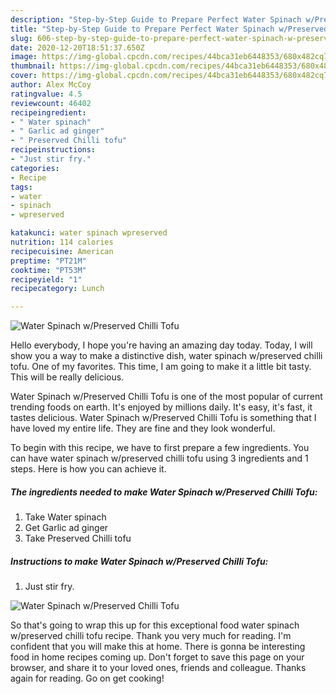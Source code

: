 ```yaml
---
description: "Step-by-Step Guide to Prepare Perfect Water Spinach w/Preserved Chilli Tofu"
title: "Step-by-Step Guide to Prepare Perfect Water Spinach w/Preserved Chilli Tofu"
slug: 606-step-by-step-guide-to-prepare-perfect-water-spinach-w-preserved-chilli-tofu
date: 2020-12-20T18:51:37.650Z
image: https://img-global.cpcdn.com/recipes/44bca31eb6448353/680x482cq70/water-spinach-wpreserved-chilli-tofu-recipe-main-photo.jpg
thumbnail: https://img-global.cpcdn.com/recipes/44bca31eb6448353/680x482cq70/water-spinach-wpreserved-chilli-tofu-recipe-main-photo.jpg
cover: https://img-global.cpcdn.com/recipes/44bca31eb6448353/680x482cq70/water-spinach-wpreserved-chilli-tofu-recipe-main-photo.jpg
author: Alex McCoy
ratingvalue: 4.5
reviewcount: 46402
recipeingredient:
- " Water spinach"
- " Garlic ad ginger"
- " Preserved Chilli tofu"
recipeinstructions:
- "Just stir fry."
categories:
- Recipe
tags:
- water
- spinach
- wpreserved

katakunci: water spinach wpreserved 
nutrition: 114 calories
recipecuisine: American
preptime: "PT21M"
cooktime: "PT53M"
recipeyield: "1"
recipecategory: Lunch

---
```



![Water Spinach w/Preserved Chilli Tofu](https://img-global.cpcdn.com/recipes/44bca31eb6448353/680x482cq70/water-spinach-wpreserved-chilli-tofu-recipe-main-photo.jpg)

Hello everybody, I hope you're having an amazing day today. Today, I will show you a way to make a distinctive dish, water spinach w/preserved chilli tofu. One of my favorites. This time, I am going to make it a little bit tasty. This will be really delicious.



Water Spinach w/Preserved Chilli Tofu is one of the most popular of current trending foods on earth. It's enjoyed by millions daily. It's easy, it's fast, it tastes delicious. Water Spinach w/Preserved Chilli Tofu is something that I have loved my entire life. They are fine and they look wonderful.


To begin with this recipe, we have to first prepare a few ingredients. You can have water spinach w/preserved chilli tofu using 3 ingredients and 1 steps. Here is how you can achieve it.

<!--inarticleads1-->

##### The ingredients needed to make Water Spinach w/Preserved Chilli Tofu:

1. Take  Water spinach
1. Get  Garlic ad ginger
1. Take  Preserved Chilli tofu




<!--inarticleads2-->

##### Instructions to make Water Spinach w/Preserved Chilli Tofu:

1. Just stir fry.
<img src="https://img-global.cpcdn.com/steps/a2f66e13bd55dcda/160x128cq70/water-spinach-wpreserved-chilli-tofu-recipe-step-1-photo.jpg" alt="Water Spinach w/Preserved Chilli Tofu">



So that's going to wrap this up for this exceptional food water spinach w/preserved chilli tofu recipe. Thank you very much for reading. I'm confident that you will make this at home. There is gonna be interesting food in home recipes coming up. Don't forget to save this page on your browser, and share it to your loved ones, friends and colleague. Thanks again for reading. Go on get cooking!
